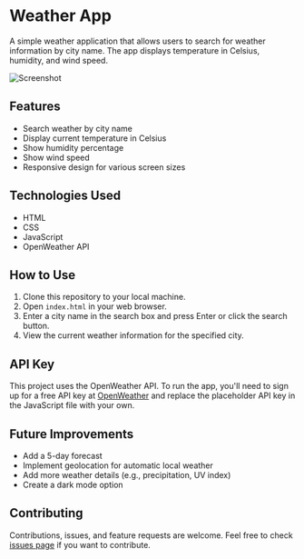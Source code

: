 # Weather App

A simple weather application that allows users to search for weather information by city name. The app displays temperature in Celsius, humidity, and wind speed.

![Screenshot](/images/screenshot.jpeg)

## Features

- Search weather by city name
- Display current temperature in Celsius
- Show humidity percentage
- Show wind speed
- Responsive design for various screen sizes

## Technologies Used

- HTML
- CSS
- JavaScript
- OpenWeather API

## How to Use

1. Clone this repository to your local machine.
2. Open `index.html` in your web browser.
3. Enter a city name in the search box and press Enter or click the search button.
4. View the current weather information for the specified city.

## API Key

This project uses the OpenWeather API. To run the app, you'll need to sign up for a free API key at [OpenWeather](https://openweathermap.org/api) and replace the placeholder API key in the JavaScript file with your own.

## Future Improvements

- Add a 5-day forecast
- Implement geolocation for automatic local weather
- Add more weather details (e.g., precipitation, UV index)
- Create a dark mode option

## Contributing

Contributions, issues, and feature requests are welcome. Feel free to check [issues page](https://github.com/yourusername/weather-app/issues) if you want to contribute.

